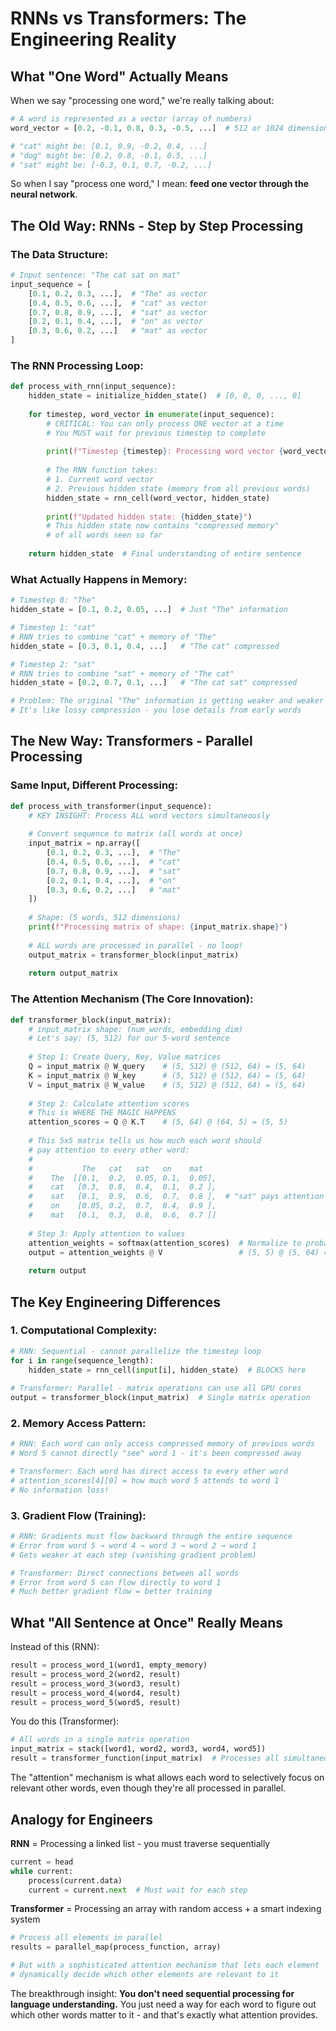 # RNNs vs Transformers: The Engineering Reality

## What "One Word" Actually Means

When we say "processing one word," we're really talking about:

```python
# A word is represented as a vector (array of numbers)
word_vector = [0.2, -0.1, 0.8, 0.3, -0.5, ...]  # 512 or 1024 dimensions typically

# "cat" might be: [0.1, 0.9, -0.2, 0.4, ...]
# "dog" might be: [0.2, 0.8, -0.1, 0.5, ...]
# "sat" might be: [-0.3, 0.1, 0.7, -0.2, ...]
```

So when I say "process one word," I mean: **feed one vector through the neural network**.

## The Old Way: RNNs - Step by Step Processing

### The Data Structure:
```python
# Input sentence: "The cat sat on mat"
input_sequence = [
    [0.1, 0.2, 0.3, ...],  # "The" as vector
    [0.4, 0.5, 0.6, ...],  # "cat" as vector  
    [0.7, 0.8, 0.9, ...],  # "sat" as vector
    [0.2, 0.1, 0.4, ...],  # "on" as vector
    [0.3, 0.6, 0.2, ...]   # "mat" as vector
]
```

### The RNN Processing Loop:
```python
def process_with_rnn(input_sequence):
    hidden_state = initialize_hidden_state()  # [0, 0, 0, ..., 0]
    
    for timestep, word_vector in enumerate(input_sequence):
        # CRITICAL: You can only process ONE vector at a time
        # You MUST wait for previous timestep to complete
        
        print(f"Timestep {timestep}: Processing word vector {word_vector}")
        
        # The RNN function takes:
        # 1. Current word vector
        # 2. Previous hidden state (memory from all previous words)
        hidden_state = rnn_cell(word_vector, hidden_state)
        
        print(f"Updated hidden state: {hidden_state}")
        # This hidden state now contains "compressed memory" 
        # of all words seen so far
    
    return hidden_state  # Final understanding of entire sentence
```

### What Actually Happens in Memory:
```python
# Timestep 0: "The"
hidden_state = [0.1, 0.2, 0.05, ...]  # Just "The" information

# Timestep 1: "cat" 
# RNN tries to combine "cat" + memory of "The"
hidden_state = [0.3, 0.1, 0.4, ...]   # "The cat" compressed

# Timestep 2: "sat"
# RNN tries to combine "sat" + memory of "The cat"  
hidden_state = [0.2, 0.7, 0.1, ...]   # "The cat sat" compressed

# Problem: The original "The" information is getting weaker and weaker
# It's like lossy compression - you lose details from early words
```

## The New Way: Transformers - Parallel Processing

### Same Input, Different Processing:
```python
def process_with_transformer(input_sequence):
    # KEY INSIGHT: Process ALL word vectors simultaneously
    
    # Convert sequence to matrix (all words at once)
    input_matrix = np.array([
        [0.1, 0.2, 0.3, ...],  # "The"
        [0.4, 0.5, 0.6, ...],  # "cat"  
        [0.7, 0.8, 0.9, ...],  # "sat"
        [0.2, 0.1, 0.4, ...],  # "on"
        [0.3, 0.6, 0.2, ...]   # "mat"
    ])
    
    # Shape: (5 words, 512 dimensions)
    print(f"Processing matrix of shape: {input_matrix.shape}")
    
    # ALL words are processed in parallel - no loop!
    output_matrix = transformer_block(input_matrix)
    
    return output_matrix
```

### The Attention Mechanism (The Core Innovation):

```python
def transformer_block(input_matrix):
    # input_matrix shape: (num_words, embedding_dim)
    # Let's say: (5, 512) for our 5-word sentence
    
    # Step 1: Create Query, Key, Value matrices
    Q = input_matrix @ W_query    # (5, 512) @ (512, 64) = (5, 64)
    K = input_matrix @ W_key      # (5, 512) @ (512, 64) = (5, 64)  
    V = input_matrix @ W_value    # (5, 512) @ (512, 64) = (5, 64)
    
    # Step 2: Calculate attention scores
    # This is WHERE THE MAGIC HAPPENS
    attention_scores = Q @ K.T    # (5, 64) @ (64, 5) = (5, 5)
    
    # This 5x5 matrix tells us how much each word should 
    # pay attention to every other word:
    #
    #           The   cat   sat   on    mat
    #    The  [[0.1,  0.2,  0.05, 0.1,  0.05],
    #    cat   [0.3,  0.8,  0.4,  0.1,  0.2 ],  
    #    sat   [0.1,  0.9,  0.6,  0.7,  0.8 ],  # "sat" pays attention to cat(0.9) and mat(0.8)
    #    on    [0.05, 0.2,  0.7,  0.4,  0.9 ],
    #    mat   [0.1,  0.3,  0.8,  0.6,  0.7 ]]
    
    # Step 3: Apply attention to values
    attention_weights = softmax(attention_scores)  # Normalize to probabilities
    output = attention_weights @ V                 # (5, 5) @ (5, 64) = (5, 64)
    
    return output
```

## The Key Engineering Differences

### 1. **Computational Complexity:**
```python
# RNN: Sequential - cannot parallelize the timestep loop
for i in range(sequence_length):
    hidden_state = rnn_cell(input[i], hidden_state)  # BLOCKS here
    
# Transformer: Parallel - matrix operations can use all GPU cores
output = transformer_block(input_matrix)  # Single matrix operation
```

### 2. **Memory Access Pattern:**
```python
# RNN: Each word can only access compressed memory of previous words
# Word 5 cannot directly "see" word 1 - it's been compressed away

# Transformer: Each word has direct access to every other word
# attention_scores[4][0] = how much word 5 attends to word 1
# No information loss!
```

### 3. **Gradient Flow (Training):**
```python
# RNN: Gradients must flow backward through the entire sequence
# Error from word 5 → word 4 → word 3 → word 2 → word 1
# Gets weaker at each step (vanishing gradient problem)

# Transformer: Direct connections between all words
# Error from word 5 can flow directly to word 1
# Much better gradient flow = better training
```

## What "All Sentence at Once" Really Means

Instead of this (RNN):
```python
result = process_word_1(word1, empty_memory)
result = process_word_2(word2, result)  
result = process_word_3(word3, result)
result = process_word_4(word4, result)
result = process_word_5(word5, result)
```

You do this (Transformer):
```python
# All words in a single matrix operation
input_matrix = stack([word1, word2, word3, word4, word5])
result = transformer_function(input_matrix)  # Processes all simultaneously
```

The "attention" mechanism is what allows each word to selectively focus on relevant other words, even though they're all processed in parallel.

## Analogy for Engineers

**RNN** = Processing a linked list - you must traverse sequentially
```python
current = head
while current:
    process(current.data)
    current = current.next  # Must wait for each step
```

**Transformer** = Processing an array with random access + a smart indexing system
```python
# Process all elements in parallel
results = parallel_map(process_function, array)

# But with a sophisticated attention mechanism that lets each element
# dynamically decide which other elements are relevant to it
```

The breakthrough insight: **You don't need sequential processing for language understanding.** You just need a way for each word to figure out which other words matter to it - and that's exactly what attention provides.